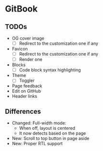 # GitBook

## TODOs

-   OG cover image
    -   [ ] Redirect to the customization one if any
-   Favicon
    -   [ ] Redirect to the customization one if any
    -   [ ] Render one
-   Blocks
    -   [ ] Code block syntax highlighting
-   Theme
    -   [ ] Toggler
- Page feedback
- Edit on GitHub
- Header links

## Differences

-  Changed: Full-width mode:
    -   When off, layout is centered
    -   It now detects based on the page
-  New: Scroll to top button in page aside
- New: Proper RTL support